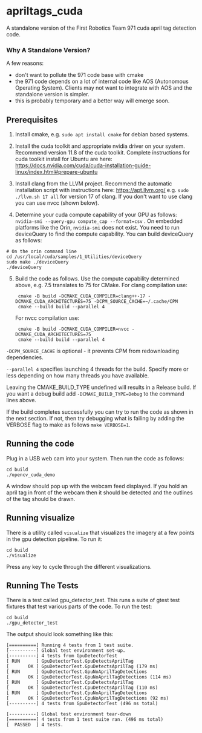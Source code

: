 # apriltags_cuda
A standalone version of the First Robotics Team 971 cuda april tag detection code.

### Why A Standalone Version?

A few reasons:
  * don't want to pollute the 971 code base with cmake
  * the 971 code depends on a lot of internal code like AOS (Autonomous Operating System).  Clients may not want to integrate with AOS and the standalone version is simpler.
  * this is probably temporary and a better way will emerge soon.

## Prerequisites

1. Install cmake, e.g. `sudo apt install cmake` for debian based systems.

2. Install the cuda toolkit and appropriate nvidia driver on your system.  Recommend version 11.8 of the cuda toolkit.  Complete instructions for cuda toolkit install for Ubuntu are here: <https://docs.nvidia.com/cuda/cuda-installation-guide-linux/index.html#prepare-ubuntu>

3. Install clang from the LLVM project.  Recommend the automatic installation script with instructions here: <https://apt.llvm.org/> e.g. `sudo ./llvm.sh 17 all` for version 17 of clang.  If you don't want to use clang you can use nvcc (shown below).

4. Determine your cuda compute capability of your GPU as follows: `nvidia-smi --query-gpu compute_cap --format=csv` .  On embedded platforms like the Orin, `nvidia-smi` does not exist.  You need to run deviceQuery to find the compute capability.  You can build deviceQuery as follows:

```
# On the orin command line
cd /usr/local/cuda/samples/1_Utilities/deviceQuery
sudo make ./deviceQuery
./deviceQuery
```

5. Build the code as follows.  Use the compute capability determined above, e.g. 7.5 translates to 75 for CMake. For clang compilation use:
   ```
    cmake -B build -DCMAKE_CUDA_COMPILER=clang++-17 -DCMAKE_CUDA_ARCHITECTURES=75 -DCPM_SOURCE_CACHE=~/.cache/CPM
    cmake --build build --parallel 4
   ```
    For nvcc compilation use:
   ```
    cmake -B build -DCMAKE_CUDA_COMPILER=nvcc -DCMAKE_CUDA_ARCHITECTURES=75
    cmake --build build --parallel 4
   ```

`-DCPM_SOURCE_CACHE` is optional - it prevents CPM from redownloading dependencies.

`--parallel 4` specifies launching 4 threads for the build.  Specify more or less depending on how many threads you have available.

Leaving the CMAKE_BUILD_TYPE undefined will results in a Release build.  If you want a debug build add `-DCMAKE_BUILD_TYPE=Debug` to the command lines above.

If the build completes successfully you can try to run the code as shown in the next section.  If not, then try debugging what is failing by adding the VERBOSE flag to make as follows `make VERBOSE=1`.

## Running the code

Plug in a USB web cam into your system.  Then run the code as follows:

```
cd build
./opencv_cuda_demo
```

A window should pop up with the webcam feed displayed.  If you hold an april tag in front of the webcam then it should be detected and the outlines of the tag should be drawn.

## Running visualize

There is a utility called `visualize` that visualizes the imagery at a few points in the gpu detection pipeline.  To run it:

```
cd build
./visualize
```

Press any key to cycle through the different visualizations.

## Running The Tests

There is a test called gpu_detector_test.  This runs a suite of gtest test fixtures that test various parts of the code.  To run the test:

```
cd build
./gpu_detector_test
```

The output should look something like this:

```
[==========] Running 4 tests from 1 test suite.
[----------] Global test environment set-up.
[----------] 4 tests from GpuDetectorTest
[ RUN      ] GpuDetectorTest.GpuDetectsAprilTag
[       OK ] GpuDetectorTest.GpuDetectsAprilTag (179 ms)
[ RUN      ] GpuDetectorTest.GpuNoAprilTagDetections
[       OK ] GpuDetectorTest.GpuNoAprilTagDetections (114 ms)
[ RUN      ] GpuDetectorTest.CpuDetectsAprilTag
[       OK ] GpuDetectorTest.CpuDetectsAprilTag (110 ms)
[ RUN      ] GpuDetectorTest.CpuNoAprilTagDetections
[       OK ] GpuDetectorTest.CpuNoAprilTagDetections (92 ms)
[----------] 4 tests from GpuDetectorTest (496 ms total)

[----------] Global test environment tear-down
[==========] 4 tests from 1 test suite ran. (496 ms total)
[  PASSED  ] 4 tests.
```



